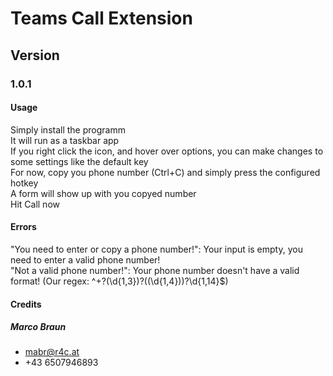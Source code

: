 # Teams Call Extension

## Version
### 1.0.1

#### Usage
Simply install the programm <br>
It will run as a taskbar app <br>
If you right click the icon, and hover over options, you can make changes to some settings like the default key <br>
For now, copy you phone number (Ctrl+C) and simply press the configured hotkey <br>
A form will show up with you copyed number <br>
Hit Call now

#### Errors
"You need to enter or copy a phone number!": Your input is empty, you need to enter a valid phone number! <br>
"Not a valid phone number!": Your phone number doesn't have a valid format! (Our regex: ^\+?(\d{1,3})?(\(\d{1,4}\))?\d{1,14}$) <br>



#### Credits

##### Marco Braun 
- mabr@r4c.at
- +43 6507946893
